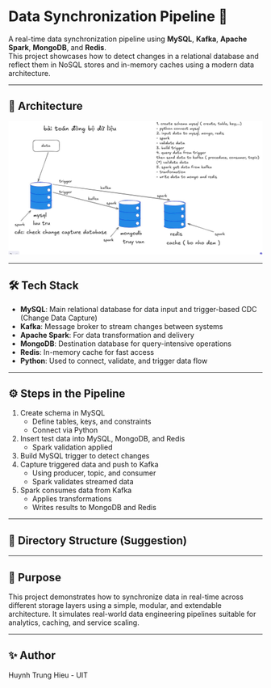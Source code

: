 # Data Synchronization Pipeline 🚀

A real-time data synchronization pipeline using **MySQL**, **Kafka**, **Apache Spark**, **MongoDB**, and **Redis**.  
This project showcases how to detect changes in a relational database and reflect them in NoSQL stores and in-memory caches using a modern data architecture.

---

## 🧩 Architecture

![Data Sync Pipeline](pipeline.jpg)

---

## 🛠️ Tech Stack

- **MySQL**: Main relational database for data input and trigger-based CDC (Change Data Capture)
- **Kafka**: Message broker to stream changes between systems
- **Apache Spark**: For data transformation and delivery
- **MongoDB**: Destination database for query-intensive operations
- **Redis**: In-memory cache for fast access
- **Python**: Used to connect, validate, and trigger data flow

---

## ⚙️ Steps in the Pipeline

1. Create schema in MySQL  
   - Define tables, keys, and constraints  
   - Connect via Python  
2. Insert test data into MySQL, MongoDB, and Redis  
   - Spark validation applied  
3. Build MySQL trigger to detect changes  
4. Capture triggered data and push to Kafka  
   - Using producer, topic, and consumer  
   - Spark validates streamed data  
5. Spark consumes data from Kafka  
   - Applies transformations  
   - Writes results to MongoDB and Redis  

---

## 📁 Directory Structure (Suggestion)

<!-- ```
data-sync-pipeline/
├── docker-compose.yml
├── mysql/
│   └── schema.sql
├── kafka/
│   ├── producer.py
│   └── consumer.py
├── spark/
│   ├── transform.py
│   └── load.py
├── images/
│   └── pipeline.jpg
├── README.md
└── requirements.txt
``` -->

---

## 📌 Purpose

This project demonstrates how to synchronize data in real-time across different storage layers using a simple, modular, and extendable architecture. It simulates real-world data engineering pipelines suitable for analytics, caching, and service scaling.

---

## ✨ Author

Huynh Trung Hieu - UIT
